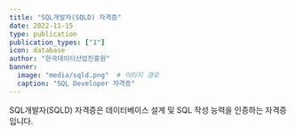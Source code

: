 ```yaml
---
title: "SQL개발자(SQLD) 자격증"
date: 2022-11-15
type: publication
publication_types: ["1"]
icon: database
author: "한국데이터산업진흥원"
banner:
  image: "media/sqld.png"  # 이미지 경로
  caption: "SQL Developer 자격증"
---
```


SQL개발자(SQLD) 자격증은 데이터베이스 설계 및 SQL 작성 능력을 인증하는 자격증입니다.
